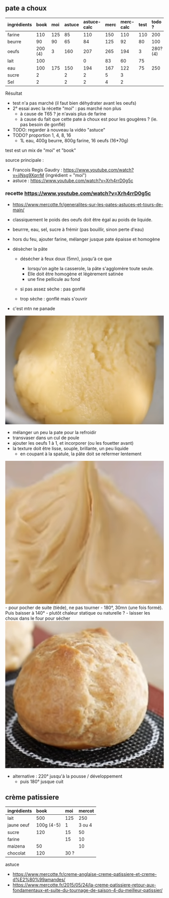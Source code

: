 ## pate a choux

| ingrédients | book    | moi | astuce | astuce-calc | merc | merc-calc | test | todo ?   | todo? calc |
| :---------- | :------ | :-- | :----- | :---------- | :--- | :-------- | :--- | :------- | :--------- |
| farine      | 110     | 125 | 85     | 110         | 150  | 110       | 110  | 200      | 110        |
| beurre      | 90      | 90  | 65     | 84          | 125  | 92        | 80   | 100      | 55         |
| oeufs       | 200 (4) | 3   | 160    | 207         | 265  | 194       | 3    | 280? (4) | 154        |
| lait        | 100     |     |        | 0           | 83   | 60        | 75   |          |            |
| eau         | 100     | 175 | 150    | 194         | 167  | 122       | 75   | 250      | 138        |
| sucre       | 2       |     | 2      | 2           | 5    | 3         |      |          |            |
| Sel         | 2       |     | 2      | 2           | 4    | 2         |      |          |            |

Résultat
- test n'a pas marché (il faut bien déhydrater avant les oeufs)
- 2° essai avec la récette "moi" : pas marché non plus 
    - à cause de T65 ? je n'avais plus de farine
    - à cause du fait que cette pate à choux est pour les gougères ? (ie. pas besoin de gonflé)
- TODO: regarder à nouveau la vidéo "astuce" 
- TODO? proportion 1, 4, 8, 16
    - 1L eau, 400g beurre, 800g farine, 16 oeufs (16*70g)

test est un mix de "moi" et "book"

source principale : 
- Francois Regis Gaudry : https://www.youtube.com/watch?v=jiNsg9XqrrM (ingrédient = "moi")
- astuce : https://www.youtube.com/watch?v=Xrh4rrD0g5c



### recette https://www.youtube.com/watch?v=Xrh4rrD0g5c
+ https://www.mercotte.fr/generalites-sur-les-pates-astuces-et-tours-de-main/

- classiquement le poids des oeufs doit être égal au poids de liquide. 

- beurrre, eau, sel, sucre à frémir (pas bouillir, sinon perte d'eau)
- hors du feu, ajouter farine, mélanger jusque pate épaisse et homogène
- désècher la pâte
    - désécher à feux doux (5mn), jusqu'à ce que 
        - lorsqu'on agite la casserole, la pâte s'agglomère toute seule.
        - Elle doit être homogène et légèrement satinée
        - une fine pellicule au fond

    - si pas assez sèche : pas gonflé
    - trop sèche : gonflé mais s'ouvrir
- c'est mtn ne panade
<img src="panade.png">

- mélanger un peu la pate pour la refroidir
- transvaser dans un cul de poule
- ajouter les oeufs 1 à 1, et incorporer (ou les fouetter avant)
- la texture doit être lisse, souple, brillante, un peu liquide
    - en coupant à la spatule, la pâte doit se refermer lentement
<img src="pate.png">
- pour pocher de suite (tiède), ne pas tourner
- 180°, 30mn (une fois formé). Puis baisser à 140°
    - plutôt chaleur statique ou naturelle ?
- laisser les choux dans le four pour sécher
<img src="pate-cuite.png">


- alternative : 220° jusqu'à la pousse / développement
    - puis 180° jusque cuit

## crème patissiere

| ingrédients | book       | moi  | mercot |
| :---------- | :--------- | :--- | :----- |
| lait        | 500        | 125  | 250    |
| jaune oeuf  | 100g (4-5) | 1    | 3 ou 4 |
| sucre       | 120        | 15   | 50     |
| farine      |            | 15   | 10     |
| maizena     | 50         |      | 10     |
| chocolat    | 120        | 30 ? |        |

astuce
- https://www.mercotte.fr/creme-anglaise-creme-patissiere-et-creme-d%E2%80%99amandes/
- https://www.mercotte.fr/2015/05/24/la-creme-patissiere-retour-aux-fondamentaux-et-suite-du-tournage-de-saison-4-du-meilleur-patissier/